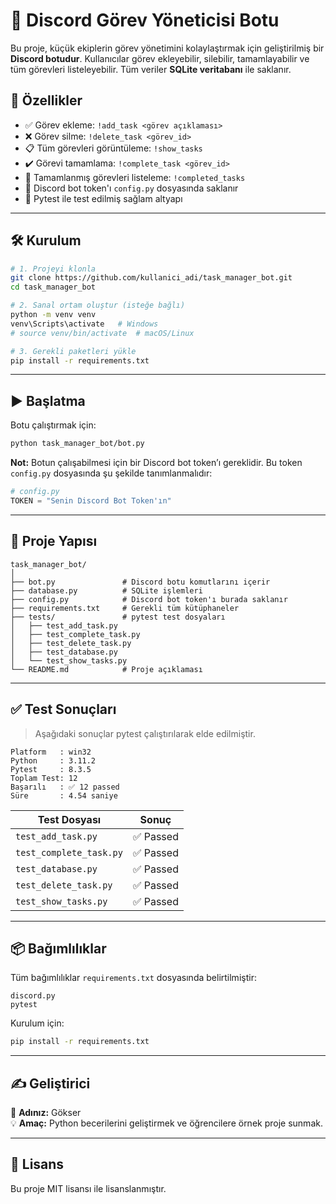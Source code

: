 
# 📝 Discord Görev Yöneticisi Botu

Bu proje, küçük ekiplerin görev yönetimini kolaylaştırmak için geliştirilmiş bir **Discord botudur**. Kullanıcılar görev ekleyebilir, silebilir, tamamlayabilir ve tüm görevleri listeleyebilir. Tüm veriler **SQLite veritabanı** ile saklanır.

## 🚀 Özellikler

- ✅ Görev ekleme: `!add_task <görev açıklaması>`
- ❌ Görev silme: `!delete_task <görev_id>`
- 📋 Tüm görevleri görüntüleme: `!show_tasks`
- ✔️ Görevi tamamlama: `!complete_task <görev_id>`
- 🎯 Tamamlanmış görevleri listeleme: `!completed_tasks`
- 🔐 Discord bot token'ı `config.py` dosyasında saklanır
- 🧪 Pytest ile test edilmiş sağlam altyapı

---

## 🛠️ Kurulum

```bash
# 1. Projeyi klonla
git clone https://github.com/kullanici_adi/task_manager_bot.git
cd task_manager_bot

# 2. Sanal ortam oluştur (isteğe bağlı)
python -m venv venv
venv\Scripts\activate   # Windows
# source venv/bin/activate  # macOS/Linux

# 3. Gerekli paketleri yükle
pip install -r requirements.txt
```

---

## ▶️ Başlatma

Botu çalıştırmak için:

```bash
python task_manager_bot/bot.py
```

**Not:** Botun çalışabilmesi için bir Discord bot token’ı gereklidir. Bu token `config.py` dosyasında şu şekilde tanımlanmalıdır:

```python
# config.py
TOKEN = "Senin Discord Bot Token'ın"
```

---

## 📂 Proje Yapısı

```
task_manager_bot/
│
├── bot.py               # Discord botu komutlarını içerir
├── database.py          # SQLite işlemleri
├── config.py            # Discord bot token'ı burada saklanır
├── requirements.txt     # Gerekli tüm kütüphaneler
├── tests/               # pytest test dosyaları
│   ├── test_add_task.py
│   ├── test_complete_task.py
│   ├── test_delete_task.py
│   ├── test_database.py
│   └── test_show_tasks.py
└── README.md            # Proje açıklaması
```

---

## ✅ Test Sonuçları

> Aşağıdaki sonuçlar pytest çalıştırılarak elde edilmiştir.

```
Platform   : win32
Python     : 3.11.2
Pytest     : 8.3.5
Toplam Test: 12
Başarılı   : ✅ 12 passed
Süre       : 4.54 saniye
```

| Test Dosyası               | Sonuç     |
|----------------------------|-----------|
| `test_add_task.py`         | ✅ Passed |
| `test_complete_task.py`    | ✅ Passed |
| `test_database.py`         | ✅ Passed |
| `test_delete_task.py`      | ✅ Passed |
| `test_show_tasks.py`       | ✅ Passed |

---

## 📦 Bağımlılıklar

Tüm bağımlılıklar `requirements.txt` dosyasında belirtilmiştir:

```
discord.py
pytest
```

Kurulum için:

```bash
pip install -r requirements.txt
```

---

## ✍️ Geliştirici

📌 **Adınız:** Gökser  
💡 **Amaç:** Python becerilerini geliştirmek ve öğrencilere örnek proje sunmak.  

---

## 📜 Lisans

Bu proje MIT lisansı ile lisanslanmıştır.

